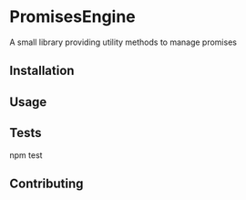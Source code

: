 PromisesEngine
=========

A small library providing utility methods to manage promises

## Installation

  

## Usage



## Tests

  npm test

## Contributing



